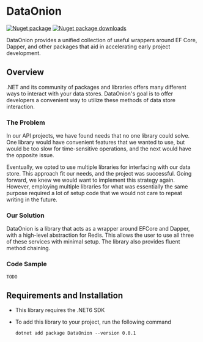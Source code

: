 # DataOnion
[![Nuget package](https://img.shields.io/nuget/v/DataOnion)](https://www.nuget.org/packages/DataOnion/)	[![Nuget package downloads](https://img.shields.io/nuget/dt/DataOnion?label=nuget%20downloads)](https://www.nuget.org/packages/DataOnion/)

DataOnion provides a unified collection of useful wrappers around EF Core, Dapper, and other packages that aid in accelerating early project development.

## Overview
.NET and its community of packages and libraries offers many different ways to interact with your data stores. DataOnion's goal is to offer developers a convenient way to utilize these methods of data store interaction.

### The Problem
In our API projects, we have found needs that no one library could solve. One library would have convenient features that we wanted to use, but would be too slow for time-sensitive operations, and the next would have the opposite issue. 

Eventually, we opted to use multiple libraries for interfacing with our data store. This approach fit our needs, and the project was successful. Going forward, we knew we would want to implement this strategy again. However, employing multiple libraries for what was essentially the same purpose required a lot of setup code that we would not care to repeat writing in the future. 

### Our Solution
DataOnion is a library that acts as a wrapper around EFCore and Dapper, with a high-level abstraction for Redis. This allows the user to use all three of these services with minimal setup. The library also provides fluent method chaining. 

### Code Sample
```
TODO
```

## Requirements and Installation
* This library requires the .NET6 SDK 
* To add this library to your project, run the following command


  `dotnet add package DataOnion --version 0.0.1`